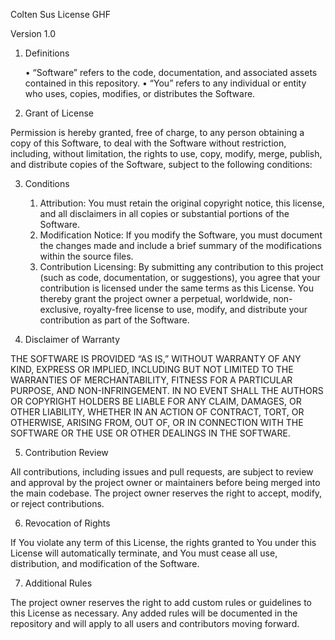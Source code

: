 Colten Sus License GHF

Version 1.0

1. Definitions

	•	“Software” refers to the code, documentation, and associated assets contained in this repository.
	•	“You” refers to any individual or entity who uses, copies, modifies, or distributes the Software.

2. Grant of License

Permission is hereby granted, free of charge, to any person obtaining a copy of this Software, to deal with the Software without restriction, including, without limitation, the rights to use, copy, modify, merge, publish, and distribute copies of the Software, subject to the following conditions:

3. Conditions

	1.	Attribution: You must retain the original copyright notice, this license, and all disclaimers in all copies or substantial portions of the Software.
	2.	Modification Notice: If you modify the Software, you must document the changes made and include a brief summary of the modifications within the source files.
	3.	Contribution Licensing: By submitting any contribution to this project (such as code, documentation, or suggestions), you agree that your contribution is licensed under the same terms as this License. You thereby grant the project owner a perpetual, worldwide, non-exclusive, royalty-free license to use, modify, and distribute your contribution as part of the Software.

4. Disclaimer of Warranty

THE SOFTWARE IS PROVIDED “AS IS,” WITHOUT WARRANTY OF ANY KIND, EXPRESS OR IMPLIED, INCLUDING BUT NOT LIMITED TO THE WARRANTIES OF MERCHANTABILITY, FITNESS FOR A PARTICULAR PURPOSE, AND NON-INFRINGEMENT. IN NO EVENT SHALL THE AUTHORS OR COPYRIGHT HOLDERS BE LIABLE FOR ANY CLAIM, DAMAGES, OR OTHER LIABILITY, WHETHER IN AN ACTION OF CONTRACT, TORT, OR OTHERWISE, ARISING FROM, OUT OF, OR IN CONNECTION WITH THE SOFTWARE OR THE USE OR OTHER DEALINGS IN THE SOFTWARE.

5. Contribution Review

All contributions, including issues and pull requests, are subject to review and approval by the project owner or maintainers before being merged into the main codebase. The project owner reserves the right to accept, modify, or reject contributions.

6. Revocation of Rights

If You violate any term of this License, the rights granted to You under this License will automatically terminate, and You must cease all use, distribution, and modification of the Software.

7. Additional Rules

The project owner reserves the right to add custom rules or guidelines to this License as necessary. Any added rules will be documented in the repository and will apply to all users and contributors moving forward.
